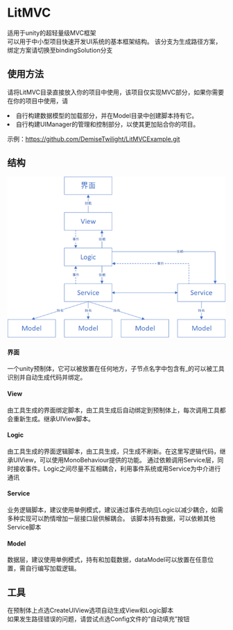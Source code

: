 # LitMVC
适用于unity的超轻量级MVC框架 <br> 
可以用于中小型项目快速开发UI系统的基本框架结构。
该分支为生成路径方案，绑定方案请切换至bindingSolution分支
## 使用方法
请将LitMVC目录直接放入你的项目中使用，该项目仅实现MVC部分，如果你需要在你的项目中使用，请
<li>自行构建数据模型的加载部分，并在Model目录中创建脚本持有它。</li>
<li>自行构建UIManager的管理和控制部分，以使其更加贴合你的项目。</li>

示例：https://github.com/DemiseTwilight/LitMVCExample.git

## 结构
![MVC框架.png](MVC框架.png)
#### 界面
一个unity预制体，它可以被放置在任何地方，子节点名字中包含有_的可以被工具识别并自动生成代码并绑定。
#### View
由工具生成的界面绑定脚本，由工具生成后自动绑定到预制体上，每次调用工具都会重新生成。继承UIView脚本。
#### Logic
由工具生成的界面逻辑脚本，由工具生成，只生成不刷新。在这里写逻辑代码，继承UIView，可以使用MonoBehaviour提供的功能。
通过依赖调用Service层，同时接收事件。Logic之间尽量不互相耦合，利用事件系统或用Service为中介进行通讯
#### Service
业务逻辑脚本，建议使用单例模式，建议通过事件去响应Logic以减少耦合，如需多种实现可以酌情增加一层接口层供解耦合。
该脚本持有数据，可以依赖其他Service脚本
#### Model
数据层，建议使用单例模式，持有和加载数据，dataModel可以放置在任意位置，需自行编写加载逻辑。

## 工具
在预制体上点选CreateUIView选项自动生成View和Logic脚本<br>
如果发生路径错误的问题，请尝试点选Config文件的“自动填充”按钮
